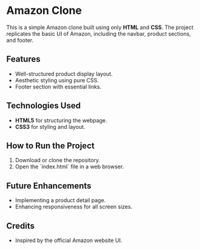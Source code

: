 # Amazon Clone

This is a simple Amazon clone built using only **HTML** and **CSS**. The project replicates the basic UI of Amazon, including the navbar, product sections, and footer.

## Features
- Well-structured product display layout.
- Aesthetic styling using pure CSS.
- Footer section with essential links.

## Technologies Used
- **HTML5** for structuring the webpage.
- **CSS3** for styling and layout.

## How to Run the Project
1. Download or clone the repository.
2. Open the \`index.html\` file in a web browser.


## Future Enhancements
- Implementing a product detail page.
- Enhancing responsiveness for all screen sizes.

## Credits
- Inspired by the official Amazon website UI.

